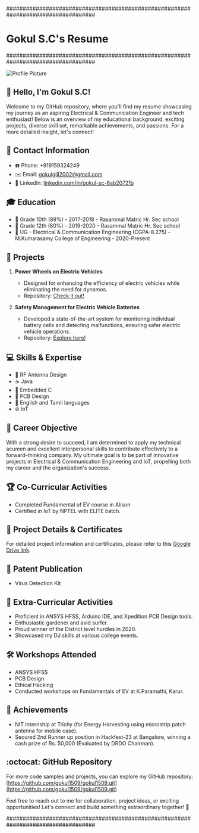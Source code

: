 
###################################################################################
#                                Gokul S.C's Resume                                #
###################################################################################

![Profile Picture](https://github.com/gokul1509/RESUME/assets/118507112/14625ee4-a676-4483-9181-4d0351212e1e)

## :wave: Hello, I'm Gokul S.C!

Welcome to my GitHub repository, where you'll find my resume showcasing my journey as an aspiring Electrical & Communication Engineer and tech enthusiast! Below is an overview of my educational background, exciting projects, diverse skill set, remarkable achievements, and passions. For a more detailed insight, let's connect!

## :iphone: Contact Information
- :phone: Phone: +919159324249
- :envelope: Email: gokulgill2002@gmail.com
- :briefcase: LinkedIn: [linkedin.com/in/gokul-sc-6ab20721b](http://linkedin.com/in/gokul-sc-6ab20721b)

## :mortar_board: Education
- :bookmark_tabs: Grade 10th (89%) - 2017-2018 - Rasammal Matric Hr. Sec school
- :bookmark_tabs: Grade 12th (80%) - 2019-2020 - Rasammal Matric Hr. Sec school
- :bookmark_tabs: UG - Electrical & Communication Engineering (CGPA-8.275) - M.Kumarasamy College of Engineering - 2020-Present

## :rocket: Projects
1. **Power Wheels on Electric Vehicles**
   - Designed for enhancing the efficiency of electric vehicles while eliminating the need for dynamos.
   - Repository: [Check it out!](link_to_project_repo)

2. **Safety Management for Electric Vehicle Batteries**
   - Developed a state-of-the-art system for monitoring individual battery cells and detecting malfunctions, ensuring safer electric vehicle operations.
   - Repository: [Explore here!](link_to_project_repo)

## :computer: Skills & Expertise
- :satellite: RF Antenna Design
- :coffee: Java
- :electric_plug: Embedded C
- :electric_plug: PCB Design
- :speech_balloon: English and Tamil languages
- :globe_with_meridians: IoT

## :dart: Career Objective
With a strong desire to succeed, I am determined to apply my technical acumen and excellent interpersonal skills to contribute effectively to a forward-thinking company. My ultimate goal is to be part of innovative projects in Electrical & Communication Engineering and IoT, propelling both my career and the organization's success.

## :trophy: Co-Curricular Activities
- Completed Fundamental of EV course in Alison
- Certified in IoT by NPTEL with ELITE batch.

## :scroll: Project Details & Certificates
For detailed project information and certificates, please refer to this [Google Drive link](https://drive.google.com/drive/folders/1ELywtKvBzUwJLVFXFZd663C4hpSVtUcr?usp=sharing).

## :page_with_curl: Patent Publication
- Virus Detection Kit

## :tada: Extra-Curricular Activities
- Proficient in ANSYS HFSS, Arduino IDE, and Xpedition PCB Design tools.
- Enthusiastic gardener and avid surfer.
- Proud winner of the District level hurdles in 2020.
- Showcased my DJ skills at various college events.

## :hammer_and_wrench: Workshops Attended
- ANSYS HFSS
- PCB Design
- Ethical Hacking
- Conducted workshops on Fundamentals of EV at K.Paramathi, Karur.

## :star2: Achievements
- NIT Internship at Trichy (for Energy Harvesting using microstrip patch antenna for mobile case).
- Secured 2nd Runner up position in Hackfest-23 at Bangalore, winning a cash prize of Rs. 50,000 (Evaluated by DRDO Chairman).

## :octocat: GitHub Repository
For more code samples and projects, you can explore my GitHub repository: [https://github.com/gokul1509/gokul1509.git](https://github.com/gokul1509/gokul1509.git)

Feel free to reach out to me for collaboration, project ideas, or exciting opportunities! Let's connect and build something extraordinary together! :rocket:

###################################################################################
